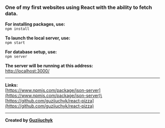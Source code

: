 ### One of my first websites using React with the ability to fetch data.

**For installing packages, use:** \
`npm install`

**To launch the local server, use:** \
`npm start`

**For database setup, use:** \
`npm server`

**The server will be running at this address:** \
[http://localhost:3000/](http://localhost:3000/)

---
**Links:**\
[https://www.npmjs.com/package/json-server](https://www.npmjs.com/package/json-server)\
[https://github.com/guziiuchyk/react-pizza](https://github.com/guziiuchyk/react-pizza)

---
**Created by [Guziiuchyk](https://github.com/guziiuchyk)**

